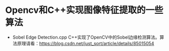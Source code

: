 # Opencv和C++实现图像特征提取的一些算法

- Sobel Edge Detection.cpp C++实现了OpenCV中的Sobel边缘检测算法。算法原理请看：https://blog.csdn.net/just_sort/article/details/85015054
